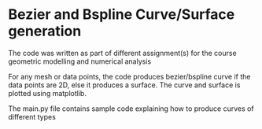 # Bezier and Bspline Curve/Surface generation

The code was written as part of different assignment(s) for the course geometric modelling and numerical analysis

For any mesh or data points, the code produces bezier/bspline curve if the data points are 2D, else it produces a surface. 
The curve and surface is plotted using matplotlib. 

The main.py file contains sample code explaining how to produce curves of different types
